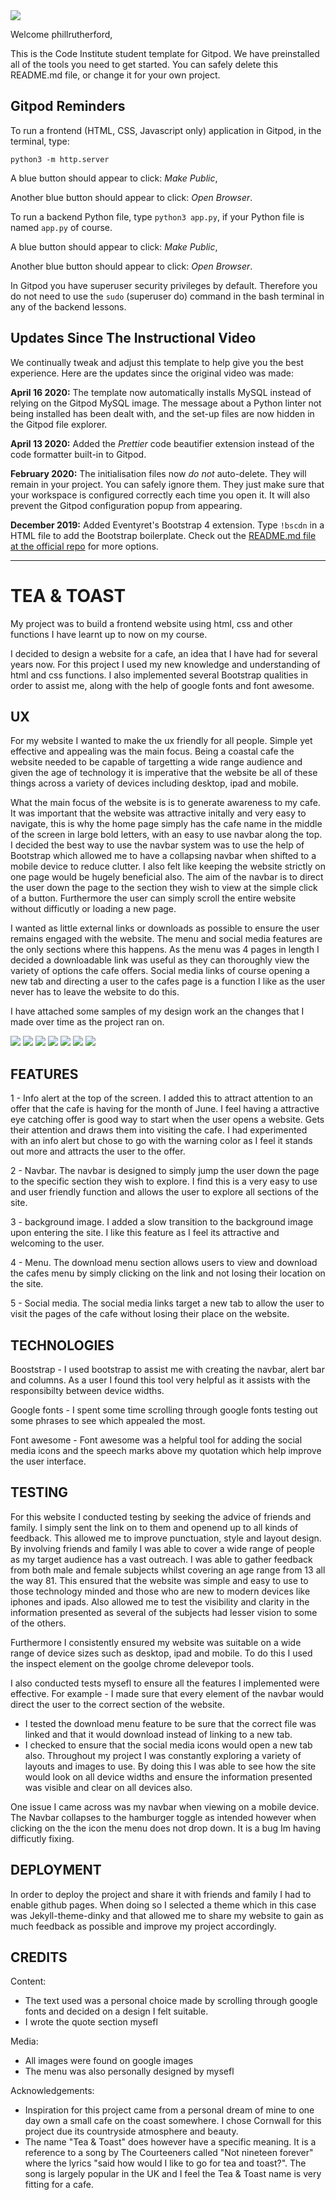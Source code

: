 <img src="https://codeinstitute.s3.amazonaws.com/fullstack/ci_logo_small.png" style="margin: 0;">

Welcome phillrutherford,

This is the Code Institute student template for Gitpod. We have preinstalled all of the tools you need to get started. You can safely delete this README.md file, or change it for your own project.

## Gitpod Reminders

To run a frontend (HTML, CSS, Javascript only) application in Gitpod, in the terminal, type:

`python3 -m http.server`

A blue button should appear to click: *Make Public*,

Another blue button should appear to click: *Open Browser*.

To run a backend Python file, type `python3 app.py`, if your Python file is named `app.py` of course.

A blue button should appear to click: *Make Public*,

Another blue button should appear to click: *Open Browser*.

In Gitpod you have superuser security privileges by default. Therefore you do not need to use the `sudo` (superuser do) command in the bash terminal in any of the backend lessons.

## Updates Since The Instructional Video

We continually tweak and adjust this template to help give you the best experience. Here are the updates since the original video was made:

**April 16 2020:** The template now automatically installs MySQL instead of relying on the Gitpod MySQL image. The message about a Python linter not being installed has been dealt with, and the set-up files are now hidden in the Gitpod file explorer.

**April 13 2020:** Added the _Prettier_ code beautifier extension instead of the code formatter built-in to Gitpod.

**February 2020:** The initialisation files now _do not_ auto-delete. They will remain in your project. You can safely ignore them. They just make sure that your workspace is configured correctly each time you open it. It will also prevent the Gitpod configuration popup from appearing.

**December 2019:** Added Eventyret's Bootstrap 4 extension. Type `!bscdn` in a HTML file to add the Bootstrap boilerplate. Check out the <a href="https://github.com/Eventyret/vscode-bcdn" target="_blank">README.md file at the official repo</a> for more options.

--------

# TEA & TOAST

My project was to build a frontend website using html, css and other functions I have learnt up to now on my course. 

I decided to design a website for a cafe, an idea that I have had for several years now. For this project I used my new knowledge and 
understanding of html and css functions. I also implemented several Bootstrap qualities in order to assist me, along with the help 
of google fonts and font awesome.

## UX

For my website I wanted to make the ux friendly for all people. Simple yet effective and appealing
was the main focus. Being a coastal cafe the website needed to be capable of targetting a wide range
audience and given the age of technology it is imperative that the website be all of these things 
across a variety of devices including desktop, ipad and mobile. 

What the main focus of the website is is to generate awareness to my cafe. It was important that the 
website was attractive initally and very easy to navigate, this is why the home page simply has the cafe
name in the middle of the screen in large bold letters, with an easy to use navbar along the top. I 
decided the best way to use the navbar system was to use the help of Bootstrap which allowed me to have
a collapsing navbar when shifted to a mobile device to reduce clutter. I also felt like keeping the website 
strictly on one page would be hugely beneficial also. The aim of the navbar is to direct the user down the page
to the section they wish to view at the simple click of a button. Furthermore the user can simply scroll the 
entire website without difficutly or loading a new page.

I wanted as little external links or downloads as possible to ensure the user remains engaged with the website.
The menu and social media features are the only sections where this happens. As the menu was 4 pages in length
I decided a downloadable link was useful as they can thoroughly view the variety of options the cafe offers.
Social media links of course opening a new tab and directing a user to the cafes page is a function I like as 
the user never has to leave the website to do this.

I have attached some samples of my design work an the changes that I made over time as the project ran on.

<img src="assets/images/wireframe1.jpg">
<img src="assets/images/wireframe2.jpg">
<img src="assets/images/wireframe3.jpg">
<img src="assets/images/wireframe4.jpg">
<img src="assets/images/wireframe5.jpg">
<img src="assets/images/wireframe6.jpg">
<img src="assets/images/wireframe7.jpg">


## FEATURES

1 - Info alert at the top of the screen. I added this to attract attention to an offer that the cafe is having for the month of June.
I feel having a attractive eye catching offer is good way to start when the user opens a website. Gets their attention and draws them 
into visiting the cafe. I had experimented with an info alert but chose to go with the warning color as I feel it stands out more and attracts 
the user to the offer.

2 - Navbar. The navbar is designed to simply jump the user down the page to the specific section they wish to explore. I find this is 
a very easy to use and user friendly function and allows the user to explore all sections of the site.

3 - background image. I added a slow transition to the background image upon entering the site. I like this feature as I feel its attractive 
and welcoming to the user.

4 - Menu. The download menu section allows users to view and download the cafes menu by simply clicking on the link and not losing their 
location on the site.

5 - Social media. The social media links target a new tab to allow the user to visit the pages of the cafe without losing their place on the website.


## TECHNOLOGIES

Booststrap - I used bootstrap to assist me with creating the navbar, alert bar and columns. As a user I found this tool very helpful as it assists with
the responsibilty between device widths.

Google fonts - I spent some time scrolling through google fonts testing out some phrases to see which appealed the most.

Font awesome - Font awesome was a helpful tool for adding the social media icons and the speech marks above my quotation which help improve the user interface.


## TESTING

For this website I conducted testing by seeking the advice of friends and family. I simply sent the link on to them and openend up to all kinds
of feedback. This allowed me to improve punctuation, style and layout design. By involving friends and family I was able to cover a wide range of 
people as my target audience has a vast outreach. I was able to gather feedback from both male and female subjects whilst covering an age range 
from 13 all the way 81. This ensured that the website was simple and easy to use to those technology minded and those who are new to modern devices 
like iphones and ipads. Also allowed me to test the visibility and clarity in the information presented as several of the subjects had lesser vision 
to some of the others. 

Furthermore I consistently ensured my website was suitable on a wide range 
of device sizes such as desktop, ipad and mobile. To do this I used the inspect element on the goolge chrome delevepor tools.

I also conducted tests mysefl to ensure all the features I implemented were effective.
For example - I made sure that every element of the navbar would direct the user to the correct section of the website.
- I tested the download menu feature to be sure that the correct file was linked and that it would download instead of linking to a new tab.
- I checked to ensure that the social media icons would open a new tab also.
Throughout my project I was constantly exploring a variety of layouts and images to use. By doing this I was able to see how the site would look on all 
device widths and ensure the information presented was visible and clear on all devices also. 

One issue I came across was my navbar when viewing on a mobile device. The Navbar collapses to the hamburger toggle as intended however when clicking
on the the icon the menu does not drop down. It is a bug Im having difficutly fixing.


## DEPLOYMENT

In order to deploy the project and share it with friends and family I had to enable github pages. When doing so I selected a theme which in this case was
Jekyll-theme-dinky and that allowed me to share my website to gain as much feedback as possible and improve my project accordingly.


## CREDITS

 Content:
- The text used was a personal choice made by scrolling through google fonts and decided on a design I felt suitable.
- I wrote the quote section mysefl

 Media:
- All images were found on google images
- The menu was also personally designed by mysefl

 Acknowledgements:
- Inspiration for this project came from a personal dream of mine to one day own a small cafe on the coast somewhere. I chose Cornwall for
this project due its countryside atmosphere and beauty.
- The name "Tea & Toast" does however have a specific meaning. It is a reference to a song by The Courteeners called "Not nineteen forever"
where the lyrics "said how would I like to go for tea and toast?". The song is largely popular in the UK and I feel the Tea & Toast name is very 
fitting for a cafe. 

